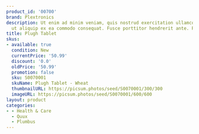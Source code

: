 ```yaml
---
product_id: '00700'
brand: Plextronics
description: Ut enim ad minim veniam, quis nostrud exercitation ullamco laboris nisi
  ut aliquip ex ea commodo consequat. Fusce porttitor hendrerit ante. Proin libero.
title: Plugh Tablet
skus:
- available: true
  condition: New
  currentPrice: '50.99'
  discount: '0.0'
  oldPrice: '50.99'
  promotion: false
  sku: S0070001
  skuName: Plugh Tablet - Wheat
  thumbnailURL: https://picsum.photos/seed/S0070001/300/300
  imageURL: https://picsum.photos/seed/S0070001/600/600
layout: product
categories:
- - Health & Care
  - Quux
  - Plumbus
---
```

